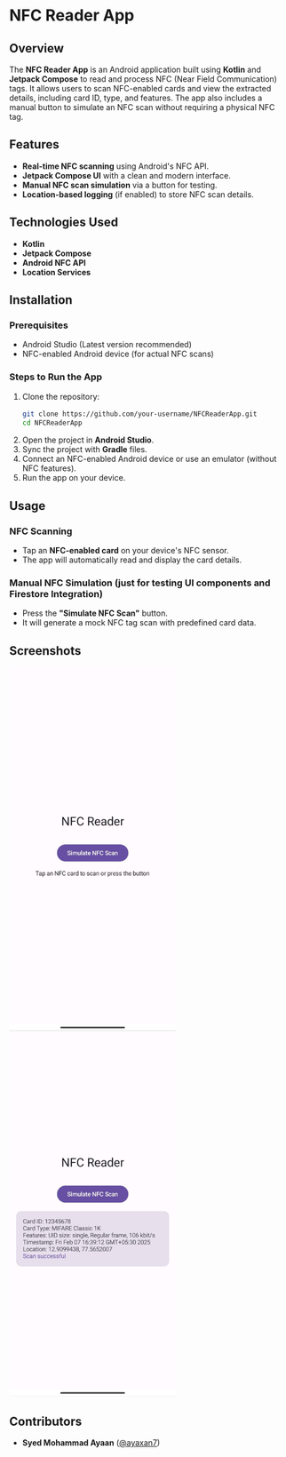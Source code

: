 # NFC Reader App

## Overview
The **NFC Reader App** is an Android application built using **Kotlin** and **Jetpack Compose** to read and process NFC (Near Field Communication) tags. It allows users to scan NFC-enabled cards and view the extracted details, including card ID, type, and features. The app also includes a manual button to simulate an NFC scan without requiring a physical NFC tag.

## Features
- **Real-time NFC scanning** using Android's NFC API.
- **Jetpack Compose UI** with a clean and modern interface.
- **Manual NFC scan simulation** via a button for testing.
- **Location-based logging** (if enabled) to store NFC scan details.

## Technologies Used
- **Kotlin**
- **Jetpack Compose**
- **Android NFC API**
- **Location Services**

## Installation
### Prerequisites
- Android Studio (Latest version recommended)
- NFC-enabled Android device (for actual NFC scans)

### Steps to Run the App
1. Clone the repository:
   ```bash
   git clone https://github.com/your-username/NFCReaderApp.git
   cd NFCReaderApp
   ```
2. Open the project in **Android Studio**.
3. Sync the project with **Gradle** files.
4. Connect an NFC-enabled Android device or use an emulator (without NFC features).
5. Run the app on your device.

## Usage
### NFC Scanning
- Tap an **NFC-enabled card** on your device's NFC sensor.
- The app will automatically read and display the card details.

### Manual NFC Simulation (just for testing UI components and Firestore Integration)
- Press the **"Simulate NFC Scan"** button.
- It will generate a mock NFC tag scan with predefined card data.

## Screenshots
 <img src="screenshots/PRE_NFC_SCAN.jpg" alt="Pre Scan" width="300">  <img src="screenshots/NFC_SCANNED.jpg" alt="Scan Success" width="300">

## Contributors
- **Syed Mohammad Ayaan** ([@ayaxan7](https://github.com/ayaxan7))

